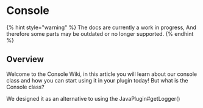 # Console

{% hint style="warning" %}
The docs are currently a work in progress, And therefore some parts may be outdated or no longer supported.
{% endhint %}

## Overview

Welcome to the Console Wiki, in this article you will learn about our console class and how you can start using it in your plugin today! But what is the Console class?&#x20;

We designed it as an alternative to using the JavaPlugin#getLogger()
